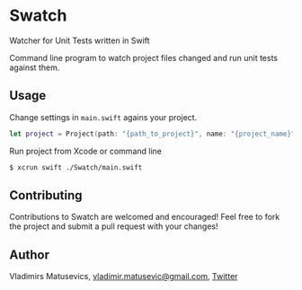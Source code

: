# Swatch
Watcher for Unit Tests written in Swift

Command line program to watch project files changed and run unit tests against them.


## Usage

Change settings in `main.swift` agains your project.

```swift
let project = Project(path: "{path_to_project}", name: "{project_name}")
```

Run project from Xcode or command line

```sh
$ xcrun swift ./Swatch/main.swift 
```


## Contributing

Contributions to Swatch are welcomed and encouraged! Feel free to fork the project and submit a pull request with your changes!


## Author

Vladimirs Matusevics, vladimir.matusevic@gmail.com, [Twitter](https://twitter.com/iGamesDev)

